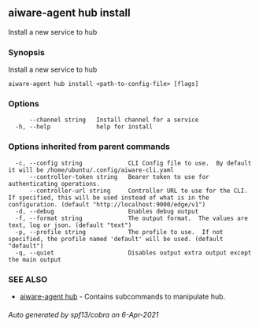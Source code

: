## aiware-agent hub install

Install a new service to hub

### Synopsis

Install a new service to hub

```
aiware-agent hub install <path-to-config-file> [flags]
```

### Options

```
      --channel string   Install channel for a service
  -h, --help             help for install
```

### Options inherited from parent commands

```
  -c, --config string             CLI Config file to use.  By default it will be /home/ubuntu/.config/aiware-cli.yaml
      --controller-token string   Bearer token to use for authenticating operations.
      --controller-url string     Controller URL to use for the CLI.  If specified, this will be used instead of what is in the configuration. (default "http://localhost:9000/edge/v1")
  -d, --debug                     Enables debug output
  -f, --format string             The output format.  The values are text, log or json. (default "text")
  -p, --profile string            The profile to use.  If not specified, the profile named 'default' will be used. (default "default")
  -q, --quiet                     Disables output extra output except the main output
```

### SEE ALSO

* [aiware-agent hub](/cli/aiware-agent_hub.md)	 - Contains subcommands to manipulate hub.

###### Auto generated by spf13/cobra on 6-Apr-2021
